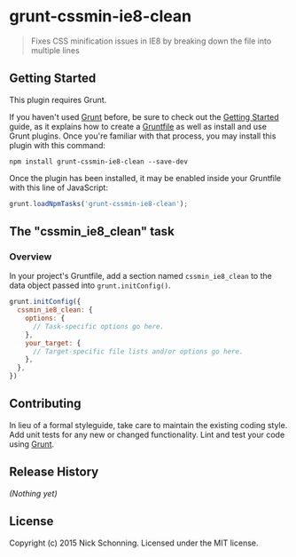 # grunt-cssmin-ie8-clean

> Fixes CSS minification issues in IE8 by breaking down the file into multiple lines

## Getting Started
This plugin requires Grunt.

If you haven't used [Grunt](http://gruntjs.com/) before, be sure to check out the [Getting Started](http://gruntjs.com/getting-started) guide, as it explains how to create a [Gruntfile](http://gruntjs.com/sample-gruntfile) as well as install and use Grunt plugins. Once you're familiar with that process, you may install this plugin with this command:

```shell
npm install grunt-cssmin-ie8-clean --save-dev
```

Once the plugin has been installed, it may be enabled inside your Gruntfile with this line of JavaScript:

```js
grunt.loadNpmTasks('grunt-cssmin-ie8-clean');
```

## The "cssmin_ie8_clean" task

### Overview
In your project's Gruntfile, add a section named `cssmin_ie8_clean` to the data object passed into `grunt.initConfig()`.

```js
grunt.initConfig({
  cssmin_ie8_clean: {
    options: {
      // Task-specific options go here.
    },
    your_target: {
      // Target-specific file lists and/or options go here.
    },
  },
})
```

## Contributing
In lieu of a formal styleguide, take care to maintain the existing coding style. Add unit tests for any new or changed functionality. Lint and test your code using [Grunt](http://gruntjs.com/).

## Release History
_(Nothing yet)_

## License
Copyright (c) 2015 Nick Schonning. Licensed under the MIT license.
